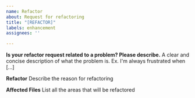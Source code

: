 ```yaml
---
name: Refactor
about: Request for refactoring
title: "[REFACTOR]"
labels: enhancement
assignees: ''

---
```


**Is your refactor request related to a problem? Please describe.**
A clear and concise description of what the problem is. Ex. I'm always frustrated when [...]

**Refactor**
Describe the reason for refactoring

**Affected Files**
List all the areas that will be refactored
